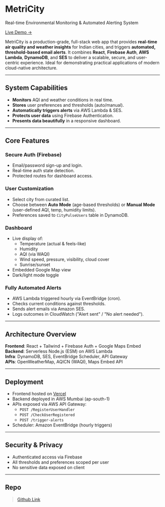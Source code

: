 # MetriCity 
Real-time Environmental Monitoring & Automated Alerting System

[Live Demo →](https://metri-city.vercel.app)


MetriCity is a production-grade, full-stack web app that provides **real-time air quality and weather insights** for Indian cities, and triggers **automated, threshold-based email alerts**. It combines **React**, **Firebase Auth**, **AWS Lambda**, **DynamoDB**, and **SES** to deliver a scalable, secure, and user-centric experience. Ideal for demonstrating practical applications of modern cloud-native architecture.

---

## System Capabilities
- **Monitors** AQI and weather conditions in real time.
- **Stores** user preferences and thresholds (auto/manual).
- **Automatically triggers alerts** via AWS Lambda & SES.
- **Protects user data** using Firebase Authentication.
- **Presents data beautifully** in a responsive dashboard.

---

## Core Features

### Secure Auth (Firebase)
- Email/password sign-up and login.
- Real-time auth state detection.
- Protected routes for dashboard access.

### User Customization
- Select city from curated list.
- Choose between **Auto Mode** (age-based thresholds) or **Manual Mode** (user-defined AQI, temp, humidity limits).
- Preferences saved to `CityPulseUsers` table in DynamoDB.

### Dashboard
- Live display of:
  - Temperature (actual & feels-like)
  - Humidity
  - AQI (via WAQI)
  - Wind speed, pressure, visibility, cloud cover
  - Sunrise/sunset
- Embedded Google Map view
- Dark/light mode toggle

### Fully Automated Alerts
- AWS Lambda triggered hourly via EventBridge (cron).
- Checks current conditions against thresholds.
- Sends alert emails via Amazon SES.
- Logs outcomes in CloudWatch ("Alert sent" / "No alert needed").

---

## Architecture Overview

**Frontend**: React + Tailwind + Firebase Auth + Google Maps Embed  
**Backend**: Serverless Node.js (ESM) on AWS Lambda  
**Infra**: DynamoDB, SES, EventBridge Scheduler, API Gateway  
**APIs**: OpenWeatherMap, AQICN (WAQI), Maps Embed API 	

---

## Deployment

- Frontend hosted on [Vercel](https://vercel.com)
- Backend deployed in AWS Mumbai (ap-south-1)
- APIs exposed via AWS API Gateway:
  - `POST /RegisterUserHandler`
  - `POST /CheckUserRegistered`
  - `POST /trigger-alerts`
- Scheduler: Amazon EventBridge (hourly triggers)

---

## Security & Privacy
- Authenticated access via Firebase
- All thresholds and preferences scoped per user
- No sensitive data exposed on client

---

## Repo
> [Github Link](https://github.com/priyanshisaraf/MetriCity)
